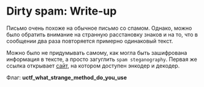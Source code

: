 # Dirty spam: Write-up

Письмо очень похоже на обычное письмо со спамом. Однако, можно было обратить
внимание на странную расстановку знаков и на то, что в сообщении два раза
повторяется примерно одинаковый текст.

Можно было не придумывать самому, как могла быть зашифрована информация в тексте,
а просто загуглить `spam steganography`. Первая же ссылка открывает
[сайт](http://www.spammimic.com/), на котором доступен энкодер и декодер.

Флаг: **uctf_what_strange_method_do_you_use**
